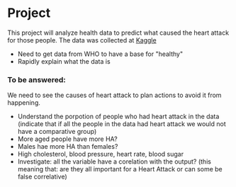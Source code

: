 # Project
This project will analyze health data to predict what caused the heart attack for those people.
The data was collected at [Kaggle](https://www.kaggle.com/datasets/rashikrahmanpritom/heart-attack-analysis-prediction-dataset)

 - Need to get data from WHO to have a base for "healthy"
 - Rapidly explain what the data is
 
### To be answered:
We need to see the causes of heart attack to plan actions to avoid it from happening.

- Understand the porpotion of people who had heart attack in the data (indicate that if all the people in the data had heart attack we would not have a comparative group)
- More aged people have more HA?
- Males hae more HA than females?
- High cholesterol, blood pressure, heart rate, blood sugar 
- Investigate: all the variable have a corelation with the output? (this meaning that: are they all important for a Heart Attack or can some be false correlative)